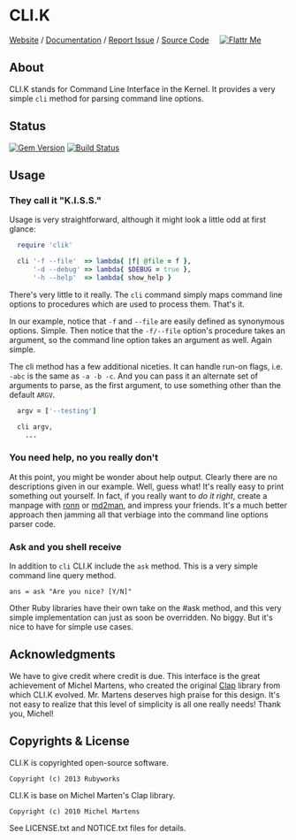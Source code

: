 # CLI.K

[Website](http://rubyworks.github.com/clik) /
[Documentation](http://rubydoc.info/gems/clik/frames) /
[Report Issue](http://github.com/rubyworks/clik/issues) /
[Source Code](http://github.com/rubyworks/clik) &nbsp; &nbsp;
[![Flattr Me](http://api.flattr.com/button/flattr-badge-large.png)](http://flattr.com/thing/324911/Rubyworks-Ruby-Development-Fund)


## About

CLI.K stands for Command Line Interface in the Kernel. It provides a very 
simple `cli` method for parsing command line options.


## Status

[![Gem Version](https://badge.fury.io/rb/clik.png)](http://badge.fury.io/rb/clik)
[![Build Status](https://travis-ci.org/rubyworks/clik.png)](https://travis-ci.org/rubyworks/clik)


## Usage

### They call it "K.I.S.S."

Usage is very straightforward, although it might look a little odd at first
glance:

```ruby
  require 'clik'

  cli '-f --file'  => lambda{ |f| @file = f },
      '-d --debug' => lambda{ $DEBUG = true },
      '-h --help'  => lambda{ show_help }
```

There's very little to it really. The `cli` command simply maps command
line options to procedures which are used to process them. That's it.

In our example, notice that `-f` and `--file` are easily defined as 
synonymous options. Simple. Then notice that the `-f/--file` option's
procedure takes an argument, so the command line option takes an argument 
as well. Again simple.

The cli method has a few additional niceties. It can handle run-on flags,
i.e. `-abc` is the same as `-a -b -c`. And you can pass it an alternate
set of arguments to parse, as the first argument, to use something other 
than the default `ARGV`.

```ruby
  argv = ['--testing']

  cli argv,
    ...
```

### You need help, no you really don't

At this point, you might be wonder about help output. Clearly there are
no descriptions given in our example. Well, guess what! It's really easy
to print something out yourself. In fact, if you really want to *do it right*,
create a manpage with [ronn](git://github.com/rtomayko/ronn.git) or
[md2man](https://github.com/sunaku/md2man), and impress your friends.
It's a much better approach then jamming all that verbiage into the command
line options parser code.

### Ask and you shell receive

In addition to `cli` CLI.K include the `ask` method. This is a very simple
command line query method.

    ans = ask "Are you nice? [Y/N]"

Other Ruby libraries have their own take on the #ask method, and this very
simple implementation can just as soon be overridden. No biggy. But it's nice
to have for simple use cases.


## Acknowledgments

We have to give credit where credit is due. This interface is the great 
achievement of Michel Martens, who created the original [Clap](https://github.com/soveran/clap)
library from which CLI.K evolved. Mr. Martens deserves high praise for this
design. It's not easy to realize that this level of simplicity is all one
really needs! Thank you, Michel!


## Copyrights & License

CLI.K is copyrighted open-source software.

    Copyright (c) 2013 Rubyworks

CLI.K is base on Michel Marten's Clap library.

    Copyright (c) 2010 Michel Martens

See LICENSE.txt and NOTICE.txt files for details.
